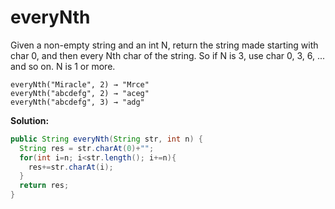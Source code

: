 # everyNth

Given a non-empty string and an int N, return the string made starting with char 0, and then every Nth char of the string. So if N is 3, use char 0, 3, 6, ... and so on. N is 1 or more.

```
everyNth("Miracle", 2) → "Mrce"
everyNth("abcdefg", 2) → "aceg"
everyNth("abcdefg", 3) → "adg"
```

**Solution:**

```java
public String everyNth(String str, int n) {
  String res = str.charAt(0)+"";
  for(int i=n; i<str.length(); i+=n){
    res+=str.charAt(i);
  }
  return res;
}
```